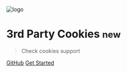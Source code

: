 <!-- _coverpage.md -->

![logo]("https://media.giphy.com/media/xT0xeMA62E1XIlup68/giphy.gif")

# 3rd Party Cookies <small>new</small>

> Check cookies support

[GitHub](https://github.com/kshitijsubedi/cookies-check)
[Get Started](#)
